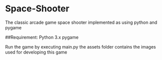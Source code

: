 # Space-Shooter
The classic arcade game space shooter implemented as using python and pygame

##Requirement:
Python 3.x
pygame

Run the game by executing main.py
the assets folder contains the images used for developing this game
